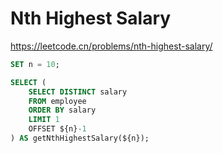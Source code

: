# Nth Highest Salary

<https://leetcode.cn/problems/nth-highest-salary/>

```sql
SET n = 10;

SELECT (
    SELECT DISTINCT salary
    FROM employee
    ORDER BY salary
    LIMIT 1
    OFFSET ${n}-1
) AS getNthHighestSalary(${n});
```
